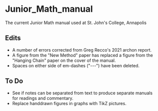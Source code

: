 # Junior_Math_manual
 The current Junior Math manual used at St. John's College, Annapolis

## Edits
- A number of errors corrected from Greg Recco's 2021 archon report.
- A figure from the "New Method" paper has replaced a figure from the "Hanging Chain" paper on the cover of the manual.
- Spaces on either side of em-dashes ("---") have been deleted.

## To Do
- See if notes can be separated from text to produce separate manuals for readings and commentary.
- Replace handdrawn figures in graphs with TikZ pictures.
